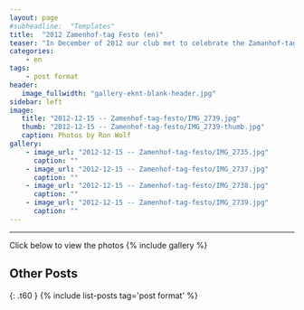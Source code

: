 ```yaml
---
layout: page
#subheadline:  "Templates"
title:  "2012 Zamenhof-tag Festo (en)"
teaser: "In December of 2012 our club met to celebrate the Zamanhof-tag Festo.  Several of us met at the home of Filipo and Elizabeto with food, cake, drink and songs.  The time was enjoyed by all."
categories:
    - en
tags:
    - post format
header:
   image_fullwidth: "gallery-eknt-blank-header.jpg"
sidebar: left
image:
   title: "2012-12-15 -- Zamenhof-tag-festo/IMG_2739.jpg"
   thumb: "2012-12-15 -- Zamenhof-tag-festo/IMG_2739-thumb.jpg"
   caption: Photos by Ron Wolf
gallery:
    - image_url: "2012-12-15 -- Zamenhof-tag-festo/IMG_2735.jpg"
      caption: ""
    - image_url: "2012-12-15 -- Zamenhof-tag-festo/IMG_2737.jpg"
      caption: ""
    - image_url: "2012-12-15 -- Zamenhof-tag-festo/IMG_2738.jpg"
      caption: ""
    - image_url: "2012-12-15 -- Zamenhof-tag-festo/IMG_2739.jpg"
      caption: ""
---
```

<!--more-->
--------------------------
Click below to view the photos
{% include gallery %}


## Other Posts
{: .t60 }
{% include list-posts tag='post format' %}

